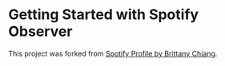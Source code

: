 # Getting Started with Spotify Observer

This project was forked from [Spotify Profile by Brittany Chiang](https://github.com/bchiang7/spotify-profile).
